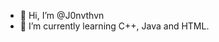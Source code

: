 - 👋 Hi, I’m @J0nvthvn
- 🌱 I’m currently learning C++, Java and HTML.

<!---
J0nvthvn/J0nvthvn is a ✨ special ✨ repository because its `README.md` (this file) appears on your GitHub profile.
You can click the Preview link to take a look at your changes.
--->
